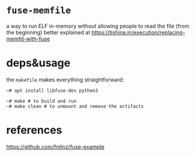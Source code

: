 # `fuse-memfile`
a way to run ELF in-memory without allowing people to read the file (from the beginning)
better explained at https://tishina.in/execution/replacing-memfd-with-fuse

# deps&usage
the `makefile` makes everything straightforward:
```
~# apt install libfuse-dev python3

~# make # to build and run
~# make clean # to unmount and remove the artifacts
```

# references
https://github.com/fntlnz/fuse-example
